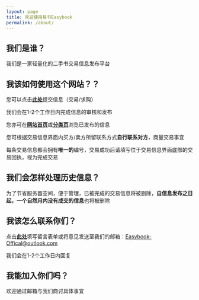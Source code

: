 ```yaml
---
layout: page
title: 欢迎使用易书Easybook
permalink: /about/
---
```


## 我们是谁？

我们是一家轻量化的二手书交易信息发布平台

## 我该如何使用这个网站？？

您可以点击[**此处**](https://forms.office.com/Pages/ResponsePage.aspx?id=DQSIkWdsW0yxEjajBLZtrQAAAAAAAAAAAAMAACvs5QdUQlBCVTBCVTM2SEQ4TEVNRFNQQVNQRVlCVS4u)提交信息（交易/求购）

我们会在1-2个工作日内完成信息的审核和发布

您亦可在[**网站首页**](https://easybook-offical.github.io/website/)或[**分类页**](https://easybook-offical.github.io/website/tags/)浏览已发布的信息

您可根据交易信息界面内买方/卖方所留联系方式**自行联系对方**，商量交易事宜

每条交易信息都会拥有**唯一的**编号，交易成功后请填写位于交易信息界面底部的交易回执，视为完成交易

## 我们会怎样处理历史信息？

为了节省服务器空间，便于管理，已被完成的交易信息将被删除，**自信息发布之日起，一个自然月内没有成交的信息**也将被删除

## 我该怎么联系你们？

点击[**此处**](https://forms.office.com/Pages/ResponsePage.aspx?id=DQSIkWdsW0yxEjajBLZtrQAAAAAAAAAAAAMAACvs5QdUNUZORVBRUEVMRzZBSEhOUksxRkRLM1QyWC4u)填写留言表单或将意见发送至我们的邮箱：[Easybook-Offical@outlook.com](mailto:Easybook-Offical@outlook.com)

我们会在1-2个工作日内回复

## 我能加入你们吗？

欢迎通过邮箱与我们商讨具体事宜

